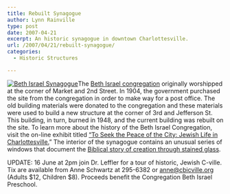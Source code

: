```yaml
---
title: Rebuilt Synagogue
author: Lynn Rainville
type: post
date: 2007-04-21
excerpt: An historic synagogue in downtown Charlottesville.
url: /2007/04/21/rebuilt-synagogue/
categories:
  - Historic Structures

---
```

<a href="http://www.locohistory.org/blog/?attachment_id=105" rel="attachment wp-att-105" title="Beth Israel Synagogue"><img src="http://www.locohistory.org/blog/wp-content/uploads/2007/04/synagogue.jpg" alt="Beth Israel Synagogue" /></a>The <a href="http://www.cbicville.org/" target="_blank">Beth Israel congregation</a> originally worshipped at the corner of Market and 2nd Street. In 1904, the government purchased the site from the congregation in order to make way for a post office. The old building materials were donated to the congregation and these materials were used to build a new structure at the corner of 3rd and Jefferson St. This building, in turn, burned in 1948, and the current building was rebuilt on the site. To learn more about the history of the Beth Israel Congregation, visit the on-line exhibit titled <a href="http://www.lib.virginia.edu/small/exhibits/seek/" target="_blank">&#8220;To Seek the Peace of the City: Jewish Life in Charlottesville.</a>&#8221; The interior of the synagogue contains an unusual series of windows that document the <a href="http://www.cbicville.org/about/windows.html" target="_blank">Biblical story of creation through stained glass</a>.

UPDATE: 16 June at 2pm join Dr. Leffler for a tour of historic, Jewish C-ville. Tix are available from Anne Schwartz at 295-6382 or anne@cbicville.org (Adults $12, Children $8). Proceeds benefit the Congregation Beth Israel Preschool. <!--more-->
